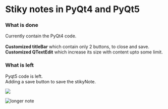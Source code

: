 # Stiky notes in PyQt4 and PyQt5



### What is done 

Currently contain the PyQt4 code.<br>	
**Customized titleBar** which contain only 2 buttons, to close and save.<br>
**Customized QTextEdit** which increase its size with content upto some limit.	
		

### What is left

Pyqt5 code is left.<br>
Adding a save button to save the stikyNote.


<img src = https://user-images.githubusercontent.com/41193564/51898089-28715400-23d6-11e9-8e62-5dca3ffb64b4.jpg> </img>

![longer note](https://user-images.githubusercontent.com/41193564/51898095-2ad3ae00-23d6-11e9-976a-e3de8b38ddd1.jpg)

